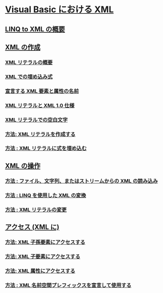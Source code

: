 # [Visual Basic における XML](index.md)
## [LINQ to XML の概要](overview-of-linq-to-xml.md)
## [XML の作成](creating-xml.md)
### [XML リテラルの概要](xml-literals-overview.md)
### [XML での埋め込み式](embedded-expressions-in-xml.md)
### [宣言する XML 要素と属性の名前](names-of-declared-xml-elements-and-attributes.md)
### [XML リテラルと XML 1.0 仕様](xml-literals-and-the-xml-1-0-specification.md)
### [XML リテラルでの空白文字](white-space-in-xml-literals.md)
### [方法: XML リテラルを作成する](how-to-create-xml-literals.md)
### [方法 : XML リテラルに式を埋め込む](how-to-embed-expressions-in-xml-literals.md)
## [XML の操作](manipulating-xml.md)
### [方法 : ファイル、文字列、またはストリームからの XML の読み込み](how-to-load-xml-from-a-file-string-or-stream.md)
### [方法 : LINQ を使用した XML の変換](how-to-transform-xml-by-using-linq.md)
### [方法 : XML リテラルの変更](how-to-modify-xml-literals.md)
## [アクセス (XML に)](accessing-xml.md)
### [方法: XML 子孫要素にアクセスする](how-to-access-xml-descendant-elements.md)
### [方法: XML 子要素にアクセスする](how-to-access-xml-child-elements.md)
### [方法: XML 属性にアクセスする](how-to-access-xml-attributes.md)
### [方法 : XML 名前空間プレフィックスを宣言して使用する](how-to-declare-and-use-xml-namespace-prefixes.md)